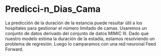 # Predicci-n_Dias_Cama
La predicción de la duración de la estancia puede resultar útil a los hospitales para gestionar el número limitado de camas. Usaremos un conjunto de datos derivado del conjunto de datos MIMIC III. Dado que nuestro modelo estima la duración de la estadía, estamos resolviendo un problema de regresión. Luego lo camparamos con una red neuronal Feed Forward.
